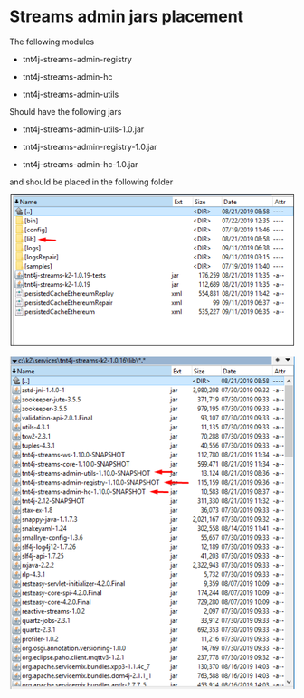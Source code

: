 # Streams admin jars placement

The following modules

- tnt4j-streams-admin-registry

- tnt4j-streams-admin-hc

- tnt4j-streams-admin-utils

Should have the following jars

- tnt4j-streams-admin-utils-1.0.jar

- tnt4j-streams-admin-registry-1.0.jar

- tnt4j-streams-admin-hc-1.0.jar

and should be placed in the following folder

![image](../../screenshots/deployment/pointerToLib.png)

![image](../../screenshots/deployment/pointersToJars.png)  

